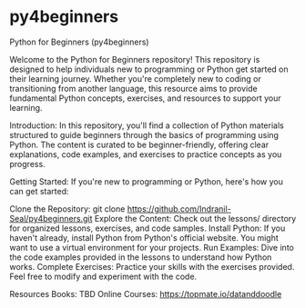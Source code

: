 # py4beginners
Python for Beginners (py4beginners)

Welcome to the Python for Beginners repository! This repository is designed to help individuals new to programming or Python get started on their learning journey. Whether you're completely new to coding or transitioning from another language, this resource aims to provide fundamental Python concepts, exercises, and resources to support your learning.

Introduction:
In this repository, you'll find a collection of Python materials structured to guide beginners through the basics of programming using Python. The content is curated to be beginner-friendly, offering clear explanations, code examples, and exercises to practice concepts as you progress.

Getting Started:
If you're new to programming or Python, here's how you can get started:

Clone the Repository: git clone https://github.com/Indranil-Seal/py4beginners.git
Explore the Content: Check out the lessons/ directory for organized lessons, exercises, and code samples.
Install Python: If you haven't already, install Python from Python's official website. You might want to use a virtual environment for your projects.
Run Examples: Dive into the code examples provided in the lessons to understand how Python works.
Complete Exercises: Practice your skills with the exercises provided. Feel free to modify and experiment with the code.

Resources
Books: TBD
Online Courses: https://topmate.io/datanddoodle